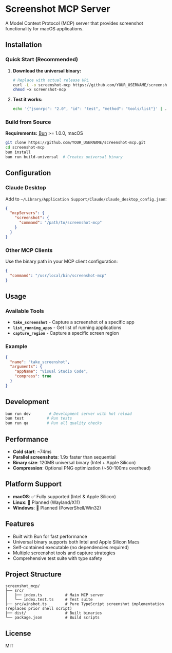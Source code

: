 # Screenshot MCP Server

A Model Context Protocol (MCP) server that provides screenshot functionality for macOS applications.

## Installation

### Quick Start (Recommended)

1. **Download the universal binary:**

   ```bash
   # Replace with actual release URL
   curl -L -o screenshot-mcp https://github.com/YOUR_USERNAME/screenshot-mcp/releases/latest/download/screenshot-mcp-universal
   chmod +x screenshot-mcp
   ```

2. **Test it works:**

   ```bash
   echo '{"jsonrpc": "2.0", "id": "test", "method": "tools/list"}' | ./screenshot-mcp
   ```

### Build from Source

**Requirements:** [Bun](https://bun.sh) >= 1.0.0, macOS

```bash
git clone https://github.com/YOUR_USERNAME/screenshot-mcp.git
cd screenshot-mcp
bun install
bun run build-universal  # Creates universal binary
```

## Configuration

### Claude Desktop

Add to `~/Library/Application Support/Claude/claude_desktop_config.json`:

```json
{
  "mcpServers": {
    "screenshot": {
      "command": "/path/to/screenshot-mcp"
    }
  }
}
```

### Other MCP Clients

Use the binary path in your MCP client configuration:

```json
{
  "command": "/usr/local/bin/screenshot-mcp"
}
```

## Usage

### Available Tools

- **`take_screenshot`** - Capture a screenshot of a specific app
- **`list_running_apps`** - Get list of running applications
- **`capture_region`** - Capture a specific screen region

### Example

```json
{
  "name": "take_screenshot",
  "arguments": {
    "appName": "Visual Studio Code",
    "compress": true
  }
}
```

## Development

```bash
bun run dev        # Development server with hot reload
bun test          # Run tests
bun run qa        # Run all quality checks
```

## Performance

- **Cold start**: ~74ms
- **Parallel screenshots**: 1.9x faster than sequential
- **Binary size**: 120MB universal binary (Intel + Apple Silicon)
- **Compression**: Optional PNG optimization (~50-100ms overhead)

## Platform Support

- **macOS**: ✅ Fully supported (Intel & Apple Silicon)
- **Linux**: 🚧 Planned (Wayland/X11)
- **Windows**: 🚧 Planned (PowerShell/Win32)

## Features

- Built with Bun for fast performance
- Universal binary supports both Intel and Apple Silicon Macs
- Self-contained executable (no dependencies required)
- Multiple screenshot tools and capture strategies
- Comprehensive test suite with type safety

## Project Structure

```text
screenshot_mcp/
├── src/
│   ├── index.ts          # Main MCP server
│   └── index.test.ts     # Test suite
├── src/winshot.ts        # Pure TypeScript screenshot implementation (replaces prior shell script)
├── dist/                 # Built binaries
└── package.json          # Build scripts
```

## License

MIT
